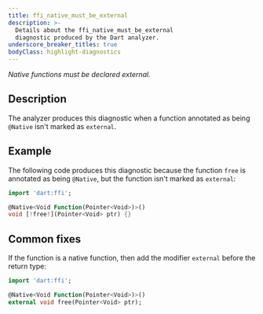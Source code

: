 ```yaml
---
title: ffi_native_must_be_external
description: >-
  Details about the ffi_native_must_be_external
  diagnostic produced by the Dart analyzer.
underscore_breaker_titles: true
bodyClass: highlight-diagnostics
---
```


_Native functions must be declared external._

## Description

The analyzer produces this diagnostic when a function annotated as being
`@Native` isn't marked as `external`.

## Example

The following code produces this diagnostic because the function `free` is
annotated as being `@Native`, but the function isn't marked as `external`:

```dart
import 'dart:ffi';

@Native<Void Function(Pointer<Void>)>()
void [!free!](Pointer<Void> ptr) {}
```

## Common fixes

If the function is a native function, then add the modifier `external`
before the return type:

```dart
import 'dart:ffi';

@Native<Void Function(Pointer<Void>)>()
external void free(Pointer<Void> ptr);
```
